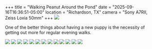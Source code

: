 +++
title = "Walking Peanut Around the Pond"
date = "2025-09-16T16:36:51-05:00"
location = "Richardson, TX"
camera = "Sony A7RII, Zeiss Loxia 50mm"
+++
![](https://imagedelivery.net/zJmFZzaNuqC_Q5Caqyu8nQ/dsc01841/fit=scale-down,w=780,sharpen=1,f=auto,q=0.9,slow-connection-quality=0.3)
<!--more-->

One of the better things about having a new puppy is the necessity of getting out more for regular evening walks. 

<div id="mygallery">
  <a class="swipebox" href="https://imagedelivery.net/zJmFZzaNuqC_Q5Caqyu8nQ/dsc01842/fit=scale-down,w=1024,sharpen=1,f=auto,q=0.9,slow-connection-quality=0.3">
    <img src="https://imagedelivery.net/zJmFZzaNuqC_Q5Caqyu8nQ/dsc01842/fit=scale-down,w=600,sharpen=1,f=auto,q=0.9,slow-connection-quality=0.3"></a>
  <a class="swipebox" href="https://imagedelivery.net/zJmFZzaNuqC_Q5Caqyu8nQ/dsc01855/fit=scale-down,w=1024,sharpen=1,f=auto,q=0.9,slow-connection-quality=0.3">
    <img src="https://imagedelivery.net/zJmFZzaNuqC_Q5Caqyu8nQ/dsc01855/fit=scale-down,w=600,sharpen=1,f=auto,q=0.9,slow-connection-quality=0.3"></a>
  <a class="swipebox" href="https://imagedelivery.net/zJmFZzaNuqC_Q5Caqyu8nQ/dsc01864/fit=scale-down,w=1024,sharpen=1,f=auto,q=0.9,slow-connection-quality=0.3">
    <img src="https://imagedelivery.net/zJmFZzaNuqC_Q5Caqyu8nQ/dsc01864/fit=scale-down,w=600,sharpen=1,f=auto,q=0.9,slow-connection-quality=0.3"></a>
  <a class="swipebox" href="https://imagedelivery.net/zJmFZzaNuqC_Q5Caqyu8nQ/dsc01872/fit=scale-down,w=1024,sharpen=1,f=auto,q=0.9,slow-connection-quality=0.3">
    <img src="https://imagedelivery.net/zJmFZzaNuqC_Q5Caqyu8nQ/dsc01872/fit=scale-down,w=600,sharpen=1,f=auto,q=0.9,slow-connection-quality=0.3"></a>
  <a class="swipebox" href="https://imagedelivery.net/zJmFZzaNuqC_Q5Caqyu8nQ/dsc01873/fit=scale-down,w=1024,sharpen=1,f=auto,q=0.9,slow-connection-quality=0.3">
    <img src="https://imagedelivery.net/zJmFZzaNuqC_Q5Caqyu8nQ/dsc01873/fit=scale-down,w=600,sharpen=1,f=auto,q=0.9,slow-connection-quality=0.3"></a>
  <a class="swipebox" href="https://imagedelivery.net/zJmFZzaNuqC_Q5Caqyu8nQ/dsc01881/fit=scale-down,w=1024,sharpen=1,f=auto,q=0.9,slow-connection-quality=0.3">
    <img src="https://imagedelivery.net/zJmFZzaNuqC_Q5Caqyu8nQ/dsc01881/fit=scale-down,w=600,sharpen=1,f=auto,q=0.9,slow-connection-quality=0.3"></a>
  <a class="swipebox" href="https://imagedelivery.net/zJmFZzaNuqC_Q5Caqyu8nQ/dsc01888/fit=scale-down,w=1024,sharpen=1,f=auto,q=0.9,slow-connection-quality=0.3">
    <img src="https://imagedelivery.net/zJmFZzaNuqC_Q5Caqyu8nQ/dsc01888/fit=scale-down,w=600,sharpen=1,f=auto,q=0.9,slow-connection-quality=0.3"></a>
  <a class="swipebox" href="https://imagedelivery.net/zJmFZzaNuqC_Q5Caqyu8nQ/dsc01893/fit=scale-down,w=1024,sharpen=1,f=auto,q=0.9,slow-connection-quality=0.3">
    <img src="https://imagedelivery.net/zJmFZzaNuqC_Q5Caqyu8nQ/dsc01893/fit=scale-down,w=600,sharpen=1,f=auto,q=0.9,slow-connection-quality=0.3"></a>
  <a class="swipebox" href="https://imagedelivery.net/zJmFZzaNuqC_Q5Caqyu8nQ/dsc01907/fit=scale-down,w=1024,sharpen=1,f=auto,q=0.9,slow-connection-quality=0.3">
    <img src="https://imagedelivery.net/zJmFZzaNuqC_Q5Caqyu8nQ/dsc01907/fit=scale-down,w=600,sharpen=1,f=auto,q=0.9,slow-connection-quality=0.3"></a>
  <a class="swipebox" href="https://imagedelivery.net/zJmFZzaNuqC_Q5Caqyu8nQ/dsc01912/fit=scale-down,w=1024,sharpen=1,f=auto,q=0.9,slow-connection-quality=0.3">
    <img src="https://imagedelivery.net/zJmFZzaNuqC_Q5Caqyu8nQ/dsc01912/fit=scale-down,w=600,sharpen=1,f=auto,q=0.9,slow-connection-quality=0.3"></a>
  <a class="swipebox" href="https://imagedelivery.net/zJmFZzaNuqC_Q5Caqyu8nQ/dsc01915/fit=scale-down,w=1024,sharpen=1,f=auto,q=0.9,slow-connection-quality=0.3">
    <img src="https://imagedelivery.net/zJmFZzaNuqC_Q5Caqyu8nQ/dsc01915/fit=scale-down,w=600,sharpen=1,f=auto,q=0.9,slow-connection-quality=0.3"></a>
  <a class="swipebox" href="https://imagedelivery.net/zJmFZzaNuqC_Q5Caqyu8nQ/dsc01923/fit=scale-down,w=1024,sharpen=1,f=auto,q=0.9,slow-connection-quality=0.3">
    <img src="https://imagedelivery.net/zJmFZzaNuqC_Q5Caqyu8nQ/dsc01923/fit=scale-down,w=600,sharpen=1,f=auto,q=0.9,slow-connection-quality=0.3"></a>
  <a class="swipebox" href="https://imagedelivery.net/zJmFZzaNuqC_Q5Caqyu8nQ/dsc01927/fit=scale-down,w=1024,sharpen=1,f=auto,q=0.9,slow-connection-quality=0.3">
    <img src="https://imagedelivery.net/zJmFZzaNuqC_Q5Caqyu8nQ/dsc01927/fit=scale-down,w=780,sharpen=1,f=auto,q=0.9,slow-connection-quality=0.3"></a>
</div>